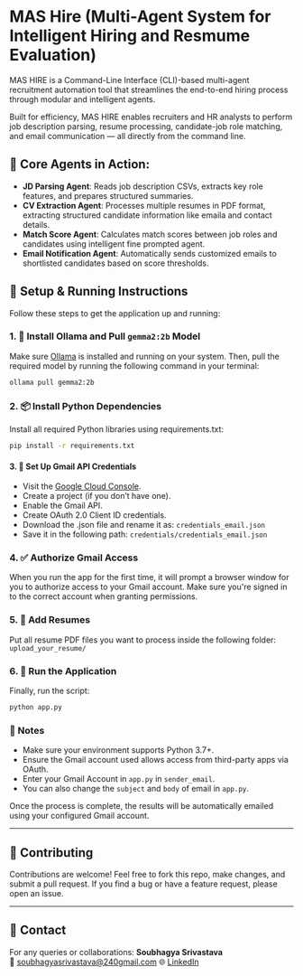 # MAS Hire (Multi-Agent System for Intelligent Hiring and Resmume Evaluation)

MAS HIRE is a Command-Line Interface (CLI)-based multi-agent recruitment automation tool that streamlines the end-to-end hiring process through modular and intelligent agents.

Built for efficiency, MAS HIRE enables recruiters and HR analysts to perform job description parsing, resume processing, candidate-job role matching, and email communication — all directly from the command line.

## 🧩 Core Agents in Action:
- **JD Parsing Agent**: Reads job description CSVs, extracts key role features, and prepares structured summaries.
- **CV Extraction Agent**: Processes multiple resumes in PDF format, extracting structured candidate information like emaila and contact details.
- **Match Score Agent**: Calculates match scores between job roles and candidates using intelligent fine prompted agent.
- **Email Notification Agent**: Automatically sends customized emails to shortlisted candidates based on score thresholds.

## 🚀 Setup & Running Instructions
Follow these steps to get the application up and running:

### 1. 🔧 Install Ollama and Pull `gemma2:2b` Model
Make sure [Ollama](https://ollama.com/) is installed and running on your system.
Then, pull the required model by running the following command in your terminal:
```bash
ollama pull gemma2:2b
```

### 2. 📦 Install Python Dependencies
Install all required Python libraries using requirements.txt:
```bash
pip install -r requirements.txt
```

#### 3. 🔐 Set Up Gmail API Credentials
- Visit the [Google Cloud Console](https://console.cloud.google.com/apis/credentials).
- Create a project (if you don’t have one).
- Enable the Gmail API.
- Create OAuth 2.0 Client ID credentials.
- Download the .json file and rename it as: `credentials_email.json`
- Save it in the following path: `credentials/credentials_email.json`

### 4. ✅ Authorize Gmail Access
When you run the app for the first time, it will prompt a browser window for you to authorize access to your Gmail account.
Make sure you're signed in to the correct account when granting permissions.

### 5. 📄 Add Resumes
Put all resume PDF files you want to process inside the following folder: `upload_your_resume/`

### 6. 🧠 Run the Application
Finally, run the script:
```bash
python app.py
```

### 📝 Notes
- Make sure your environment supports Python 3.7+.
- Ensure the Gmail account used allows access from third-party apps via OAuth.
- Enter your Gmail Account in `app.py` in `sender_email`.
- You can also change the `subject` and `body` of email in `app.py`.

Once the process is complete, the results will be automatically emailed using your configured Gmail account.

---

## 🤝 Contributing

Contributions are welcome! Feel free to fork this repo, make changes, and submit a pull request. If you find a bug or have a feature request, please open an issue.

---

## 📧 Contact
For any queries or collaborations:
**Soubhagya Srivastava**  
📧 soubhagyasrivastava@240gmail.com 
🌐 [LinkedIn](https://www.linkedin.com/in/yourprofile)  

